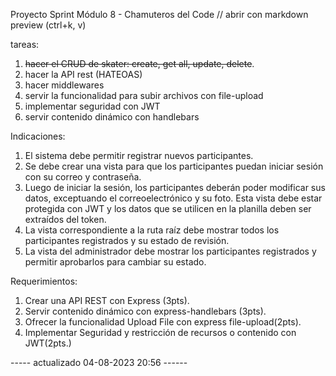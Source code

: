 Proyecto Sprint Módulo 8 - Chamuteros del Code
// abrir con markdown preview (ctrl+k, v)

tareas:

1. <del>hacer el CRUD de skater: create, get all, update, delete</del>.
2. hacer la API rest (HATEOAS)
3. hacer middlewares 
4. servir la funcionalidad para subir archivos con file-upload
5. implementar seguridad con JWT
6. servir contenido dinámico con handlebars


Indicaciones:

1. El sistema debe permitir registrar nuevos participantes.
2. Se debe crear una vista para que los participantes puedan iniciar sesión con su correo y contraseña.
3. Luego de iniciar la sesión, los participantes deberán poder modificar sus datos, exceptuando el correoelectrónico y su foto. Esta vista debe estar protegida con JWT y los datos que se utilicen en la planilla deben ser extraídos del token.
4. La vista correspondiente a la ruta raíz debe mostrar todos los participantes registrados y su estado de
revisión.
5. La vista del administrador debe mostrar los participantes registrados y permitir aprobarlos para cambiar su estado.

Requerimientos:

1. Crear una API REST con Express (3pts).
2. Servir contenido dinámico con express-handlebars (3pts).
3. Ofrecer la funcionalidad Upload File con express file-upload(2pts).
4. Implementar Seguridad y restricción de recursos o contenido con JWT(2pts.)


----- actualizado 04-08-2023 20:56 ------